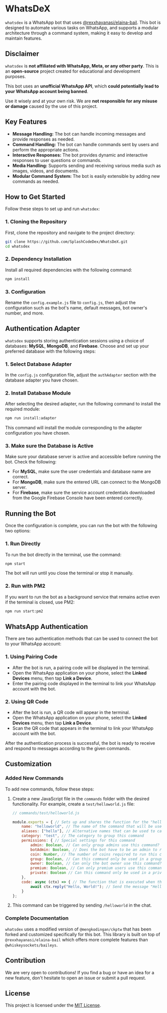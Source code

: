 # WhatsDeX

`whatsdex` is a WhatsApp bot that uses [@rexxhayanasi/elaina-bail](https://www.npmjs.com/package/@rexxhayanasi/elaina-bail). This bot is designed to automate various tasks on WhatsApp, and supports a modular architecture through a command system, making it easy to develop and maintain features.

## Disclaimer

`whatsdex` is **not affiliated with WhatsApp, Meta, or any other party**. This is an **open-source** project created for educational and development purposes.

This bot uses an **unofficial WhatsApp API**, which **could potentially lead to your WhatsApp account being banned**.

Use it wisely and at your own risk. We are **not responsible for any misuse or damage** caused by the use of this project.

## Key Features

- **Message Handling:** The bot can handle incoming messages and provide responses as needed.
- **Command Handling:** The bot can handle commands sent by users and perform the appropriate actions.
- **Interactive Responses:** The bot provides dynamic and interactive responses to user questions or commands.
- **Media Handling:** Supports sending and receiving various media such as images, videos, and documents.
- **Modular Command System:** The bot is easily extensible by adding new commands as needed.

## How to Get Started

Follow these steps to set up and run `whatsdex`:

### 1. Cloning the Repository

First, clone the repository and navigate to the project directory:

```bash
git clone https://github.com/SplashCodeDex/WhatsDeX.git
cd whatsdex
```

### 2. Dependency Installation

Install all required dependencies with the following command:

```bash
npm install
```

### 3. Configuration

Rename the `config.example.js` file to `config.js`, then adjust the configuration such as the bot's name, default messages, bot owner's number, and more.

## Authentication Adapter

`whatsdex` supports storing authentication sessions using a choice of databases: **MySQL**, **MongoDB**, and **Firebase**. Choose and set up your preferred database with the following steps:

### 1. Select Database Adapter

In the `config.js` configuration file, adjust the `authAdapter` section with the database adapter you have chosen.

### 2. Install Database Module

After selecting the desired adapter, run the following command to install the required module:

```bash
npm run install:adapter
```

This command will install the module corresponding to the adapter configuration you have chosen.

### 3. Make sure the Database is Active

Make sure your database server is active and accessible before running the bot. Check the following:

- For **MySQL**, make sure the user credentials and database name are correct.
- For **MongoDB**, make sure the entered URL can connect to the MongoDB server.
- For **Firebase**, make sure the service account credentials downloaded from the Google Firebase Console have been entered correctly.

## Running the Bot

Once the configuration is complete, you can run the bot with the following two options:

### 1. Run Directly

To run the bot directly in the terminal, use the command:

```bash
npm start
```

The bot will run until you close the terminal or stop it manually.

### 2. Run with PM2

If you want to run the bot as a background service that remains active even if the terminal is closed, use PM2:

```bash
npm run start:pm2
```

## WhatsApp Authentication

There are two authentication methods that can be used to connect the bot to your WhatsApp account:

### 1. Using Pairing Code

- After the bot is run, a pairing code will be displayed in the terminal.
- Open the WhatsApp application on your phone, select the **Linked Devices** menu, then tap **Link a Device**.
- Enter the pairing code displayed in the terminal to link your WhatsApp account with the bot.

### 2. Using QR Code

- After the bot is run, a QR code will appear in the terminal.
- Open the WhatsApp application on your phone, select the **Linked Devices** menu, then tap **Link a Device**.
- Scan the QR code that appears in the terminal to link your WhatsApp account with the bot.

After the authentication process is successful, the bot is ready to receive and respond to messages according to the given commands.

## Customization

### Added New Commands

To add new commands, follow these steps:

1. Create a new JavaScript file in the `commands` folder with the desired functionality. For example, create a `test/helloworld.js` file:

   ```javascript
   // commands/test/helloworld.js

   module.exports = { // Sets up and shares the function for the "helloworld" command
       name: "helloworld", // The name of the command that will be used by the user
       aliases: ["hello"], // Alternative names that can be used to call this command
       category: "test", // The category to group this command
       permissions: { // Special settings for this command
           admin: Boolean, // Can only group admins use this command? (true/false)
           botAdmin: Boolean, // Does the bot have to be an admin to run this command? (true/false)
           coin: Number, // The number of coins required to run this command
           group: Boolean, // Can this command only be used in a group? (true/false)
           owner: Boolean, // Can only the bot owner use this command? (true/false)
           premium: Boolean, // Can only premium users use this command? (true/false)
           private: Boolean // Can this command only be used in a private chat? (true/false)
       },
       code: async (ctx) => { // The function that is executed when this command is called
           await ctx.reply("Hello, World!"); // Send the message "Hello, World!" to the user
       }
   };
   ```

2. This command can be triggered by sending `/helloworld` in the chat.

### Complete Documentation

`whatsdex` uses a modified version of `@mengkodingan/ckptw` that has been forked and customized specifically for this bot. This library is built on top of `@rexxhayanasi/elaina-bail` which offers more complete features than `@whiskeysockets/baileys`.



## Contribution

We are very open to contributions! If you find a bug or have an idea for a new feature, don't hesitate to open an issue or submit a pull request.

## License

This project is licensed under the [MIT License](LICENSE).
